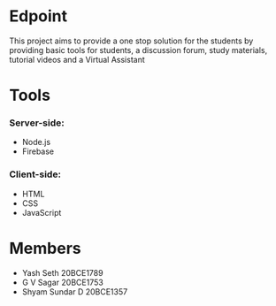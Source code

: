 # Edpoint
This project aims to provide a one stop solution for the students by providing basic tools for students, a discussion forum, study materials, tutorial videos and a Virtual Assistant

# Tools
### Server-side:
- Node.js
- Firebase
### Client-side:
- HTML
- CSS
- JavaScript

# Members
- Yash Seth 20BCE1789
- G V Sagar 20BCE1753
- Shyam Sundar D 20BCE1357
